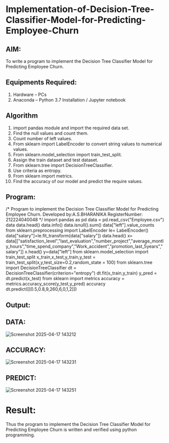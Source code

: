 # Implementation-of-Decision-Tree-Classifier-Model-for-Predicting-Employee-Churn

## AIM:
To write a program to implement the Decision Tree Classifier Model for Predicting Employee Churn.

## Equipments Required:
1. Hardware – PCs
2. Anaconda – Python 3.7 Installation / Jupyter notebook

## Algorithm
1. import pandas module and import the required data set.
2. Find the null values and count them.
3. Count number of left values.
4. From sklearn import LabelEncoder to convert string values to numerical values.
5. From sklearn.model_selection import train_test_split.
6. Assign the train dataset and test dataset.
7. From sklearn.tree import DecisionTreeClassifier.
8. Use criteria as entropy.
9. From sklearn import metrics.
10. Find the accuracy of our model and predict the require values.

## Program:

/*
Program to implement the Decision Tree Classifier Model for Predicting Employee Churn.
Developed by:A.S.BHARANIKA
RegisterNumber: 212224040048
*/
import pandas as pd
data = pd.read_csv("Employee.csv")
data
data.head()
data.info()
data.isnull().sum()
data["left"].value_counts
from sklearn.preprocessing import LabelEncoder
le= LabelEncoder()
data["salary"]=le.fit_transform(data["salary"])
data.head()
x= data[["satisfaction_level","last_evaluation","number_project","average_montly_hours","time_spend_company","Work_accident","promotion_last_5years","salary"]]
x.head()
y=data["left"]
from sklearn.model_selection import train_test_split
x_train,x_test,y_train,y_test = train_test_split(x,y,test_size=0.2,random_state = 100)
from sklearn.tree import DecisionTreeClassifier
dt = DecisionTreeClassifier(criterion="entropy")
dt.fit(x_train,y_train)
y_pred = dt.predict(x_test)
from sklearn import metrics
accuracy = metrics.accuracy_score(y_test,y_pred)
accuracy
dt.predict([[0.5,0.8,9,260,6,0,1,2]])


## Output:

## DATA:
![Screenshot 2025-04-17 143212](https://github.com/user-attachments/assets/18db0917-5560-45f6-8e7a-94bb8d56d913)

## ACCURACY:
![Screenshot 2025-04-17 143231](https://github.com/user-attachments/assets/5abf8b57-72bd-4625-8c7b-38d6d8ab1d1d)

## PREDICT:
![Screenshot 2025-04-17 143251](https://github.com/user-attachments/assets/af5a1757-95a1-4686-965d-5a72d49ff968)


# Result:
Thus the program to implement the  Decision Tree Classifier Model for Predicting Employee Churn is written and verified using python programming.
